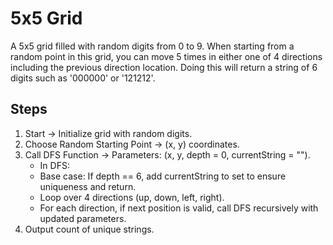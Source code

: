 # 5x5 Grid

A 5x5 grid filled with random digits from 0 to 9.
When starting from a random point in this grid, you can move 5 times in either one of 4 directions including the previous direction location. Doing this will return a string of 6 digits such as '000000' or '121212'.

## Steps
1. Start → Initialize grid with random digits.
2. Choose Random Starting Point → (x, y) coordinates.
3. Call DFS Function → Parameters: (x, y, depth = 0, currentString = "").
    - In DFS:
    - Base case: If depth == 6, add currentString to set to ensure uniqueness and return.
    - Loop over 4 directions (up, down, left, right).
    - For each direction, if next position is valid, call DFS recursively with updated parameters.
4. Output count of unique strings.